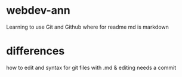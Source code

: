 # webdev-ann
Learning to use Git and Github
where for readme md is markdown


# differences
how to edit and syntax for git files with .md 
&amp; editing needs a commit